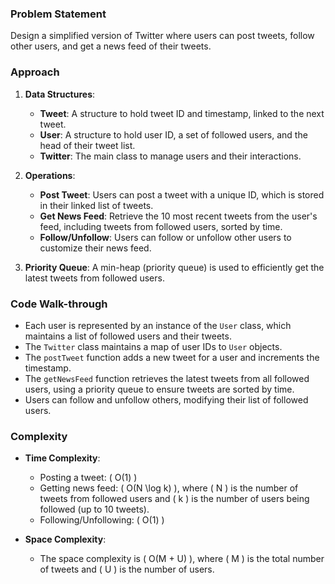 ### Problem Statement
Design a simplified version of Twitter where users can post tweets, follow other users, and get a news feed of their tweets. 

### Approach
1. **Data Structures**:
   - **Tweet**: A structure to hold tweet ID and timestamp, linked to the next tweet.
   - **User**: A structure to hold user ID, a set of followed users, and the head of their tweet list.
   - **Twitter**: The main class to manage users and their interactions.

2. **Operations**:
   - **Post Tweet**: Users can post a tweet with a unique ID, which is stored in their linked list of tweets.
   - **Get News Feed**: Retrieve the 10 most recent tweets from the user's feed, including tweets from followed users, sorted by time.
   - **Follow/Unfollow**: Users can follow or unfollow other users to customize their news feed.

3. **Priority Queue**: A min-heap (priority queue) is used to efficiently get the latest tweets from followed users.

### Code Walk-through
- Each user is represented by an instance of the `User` class, which maintains a list of followed users and their tweets.
- The `Twitter` class maintains a map of user IDs to `User` objects. 
- The `postTweet` function adds a new tweet for a user and increments the timestamp.
- The `getNewsFeed` function retrieves the latest tweets from all followed users, using a priority queue to ensure tweets are sorted by time.
- Users can follow and unfollow others, modifying their list of followed users.

### Complexity
- **Time Complexity**:
  - Posting a tweet: \( O(1) \)
  - Getting news feed: \( O(N \log k) \), where \( N \) is the number of tweets from followed users and \( k \) is the number of users being followed (up to 10 tweets).
  - Following/Unfollowing: \( O(1) \)
  
- **Space Complexity**: 
  - The space complexity is \( O(M + U) \), where \( M \) is the total number of tweets and \( U \) is the number of users.

